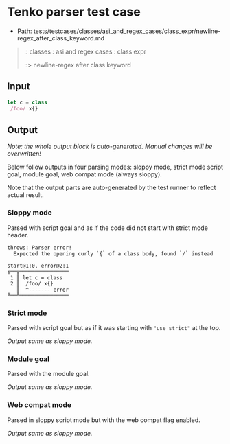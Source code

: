 # Tenko parser test case

- Path: tests/testcases/classes/asi_and_regex_cases/class_expr/newline-regex_after_class_keyword.md

> :: classes : asi and regex cases : class expr
>
> ::> newline-regex after class keyword

## Input

`````js
let c = class 
 /foo/ x{}
`````

## Output

_Note: the whole output block is auto-generated. Manual changes will be overwritten!_

Below follow outputs in four parsing modes: sloppy mode, strict mode script goal, module goal, web compat mode (always sloppy).

Note that the output parts are auto-generated by the test runner to reflect actual result.

### Sloppy mode

Parsed with script goal and as if the code did not start with strict mode header.

`````
throws: Parser error!
  Expected the opening curly `{` of a class body, found `/` instead

start@1:0, error@2:1
╔══╦════════════════
 1 ║ let c = class
 2 ║  /foo/ x{}
   ║  ^------- error
╚══╩════════════════

`````

### Strict mode

Parsed with script goal but as if it was starting with `"use strict"` at the top.

_Output same as sloppy mode._

### Module goal

Parsed with the module goal.

_Output same as sloppy mode._

### Web compat mode

Parsed in sloppy script mode but with the web compat flag enabled.

_Output same as sloppy mode._
